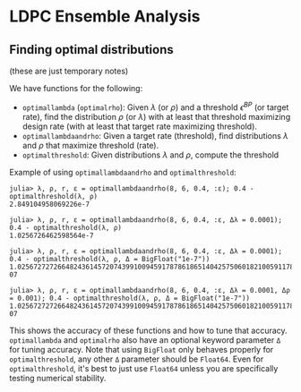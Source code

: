 # LDPC Ensemble Analysis

## Finding optimal distributions

(these are just temporary notes)

We have functions for the following:

* `optimallambda` (`optimalrho`): Given $\lambda$ (or $\rho$) and a threshold $\epsilon^{BP}$ (or target rate), find the distribution $\rho$ (or $\lambda$) with at least that threshold maximizing design rate (with at least that target rate maximizing threshold).
* `optimallambdaandrho`: Given a target rate (threshold), find distributions $\lambda$ and $\rho$ that maximize threshold (rate).
* `optimalthreshold`: Given distributions $\lambda$ and $\rho$, compute the threshold

Example of using `optimallambdaandrho` and `optimalthreshold`:

```julia-repl
julia> λ, ρ, r, ε = optimallambdaandrho(8, 6, 0.4, :ε); 0.4 - optimalthreshold(λ, ρ)
2.849104958069226e-7

julia> λ, ρ, r, ε = optimallambdaandrho(8, 6, 0.4, :ε, Δλ = 0.0001); 0.4 - optimalthreshold(λ, ρ)
1.0256726462598564e-7

julia> λ, ρ, r, ε = optimallambdaandrho(8, 6, 0.4, :ε, Δλ = 0.0001); 0.4 - optimalthreshold(λ, ρ, Δ = BigFloat("1e-7"))
1.025672727266482436145720743991009459178786186514042575060182100591178904349331e-07

julia> λ, ρ, r, ε = optimallambdaandrho(8, 6, 0.4, :ε, Δλ = 0.0001, Δρ = 0.001); 0.4 - optimalthreshold(λ, ρ, Δ = BigFloat("1e-7"))
1.025672727266482436145720743991009459178786186514042575060182100591178904349331e-07
```

This shows the accuracy of these functions and how to tune that accuracy. `optimallambda` and `optimalrho` also have an optional keyword parameter `Δ` for tuning accuracy. Note that using `BigFloat` only behaves properly for `optimalthreshold`, any other `Δ` parameter should be `Float64`. Even for `optimalthreshold`, it's best to just use `Float64` unless you are specifically testing numerical stability.
